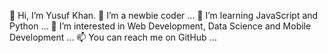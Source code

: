 👋 Hi, I’m Yusuf Khan.
👀 I’m a newbie coder ...
🌱 I’m learning JavaScript and Python ...
💞️ I’m interested in Web Development, Data Science and Mobile Development ...
📫 You can reach me on GitHub ...

<!---
khan-yuusuf/khan-yuusuf is a ✨ special ✨ repository because its `README.md` (this file) appears on your GitHub profile.
You can click the Preview link to take a look at your changes.
--->
